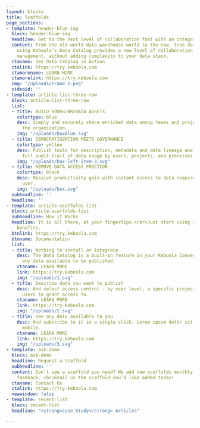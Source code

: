 ```yaml
---
layout: blocks
title: Scaffolds
page_sections:
- template: header-blue-img
  block: header-blue-img
  headline: Get to the next level of collaboration fast with an integrated Data Catalog
  content: From the old world data warehouse world to the new, true data-centric -
    using Keboola’s Data Catalog provides a new level of collaboration and data asset
    management, without adding complexity to your data stack.
  ctaname: See Data Catalog in Action
  ctalink: https://try.keboola.com
  ctamorename: LEARN MORE
  ctamorelink: https://try.keboola.com
  img: "/uploads/Frame 2.png"
  videoid: ''
- template: article-list-three-row
  block: article-list-three-row
  list:
  - title: BUILD YOUR</BR>DATA ASSETS
    colortype: blue
    desc: Simply and securely share enriched data among teams and projects within
      the organization.
    img: "/uploads/boxBlue.svg"
  - title: DEMOCRATIOZATION MEETS GOVERNANCE
    colortype: yellow
    desc: Publish tools for description, metadata and data lineage analysis with a
      full audit trail of data usage by users, projects, and processes.
    img: "/uploads/box-left-item-3.svg"
  - title: REMOVE DATA ACCESS FRICTION
    colortype: black
    desc: Massive productivity gain with instant access to data required by any empowered
      user.
    img: "/uploads/box.svg"
  subheadline: ''
  headline: ''
- template: article-scaffolds-list
  block: article-scaffolds-list
  subheadline: How it Works
  headline: It is all there, at your fingertips.</br>Just start using it and get the
    benefits.
  btnlink: https://try.keboola.com
  btnname: Documentation
  list:
  - title: Nothing to install or integrate
    desc: The Data Catalog is a built-in feature in your Keboola Connection, with
      any data available to be published.
    ctaname: LEARN MORE
    link: https://try.keboola.com
    img: "/uploads/1.svg"
  - title: Describe data you want to publish
    desc: And select access control - by user level, a specific project or specific
      users to grant access to.
    ctaname: LEARN MORE
    link: https://try.keboola.com
    img: "/uploads/2.svg"
  - title: See any data available to you
    desc: And subscribe to it in a single click. Lorem ipsum dolor sit mat fermentum
      mobile.
    ctaname: LEARN MORE
    link: https://try.keboola.com
    img: "/uploads/3.svg"
- template: ask-demo
  block: ask-demo
  headline: Request a Scaffold
  subheadline: ''
  content: Don’t see a scaffold you need? We add new scaffolds monthly based on customer
    feedback. <br>Email us the scaffold you’d like added today!
  ctaname: Contact Us
  ctalink: https://try.keboola.com
  newwindow: false
- template: recent-list
  block: recent-list
  headline: "<strong>Case Study</strong> Articles"

---
```

